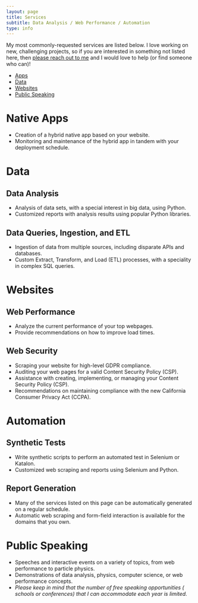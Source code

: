 ```yaml
---
layout: page
title: Services
subtitle: Data Analysis / Web Performance / Automation
type: info
---
```


My most commonly-requested services are listed below. I love working on new, challenging projects, so if you are interested in something not listed here, then <a href="https://www.strangepy.com/workwithme/#contact-me" target="_blank" >please reach out to me</a> and I would love to help (or find someone who can)!

- [Apps](#native-apps)
- [Data](#data)
- [Websites](#websites)
- [Public Speaking](#public-speaking)

# Native Apps
- Creation of a hybrid native app based on your website. 
- Monitoring and maintenance of the hybrid app in tandem with your deployment schedule. 

# Data
## Data Analysis
- Analysis of data sets, with a special interest in big data, using Python. 
- Customized reports with analysis results using popular Python libraries. 

## Data Queries, Ingestion, and ETL
- Ingestion of data from multiple sources, including disparate APIs and databases. 
- Custom Extract, Transform, and Load (ETL) processes, with a speciality in complex SQL queries. 

# Websites 
## Web Performance
- Analyze the current performance of your top webpages. 
- Provide recommendations on how to improve load times. 

## Web Security
- Scraping your website for high-level GDPR compliance. 
- Auditing your web pages for a valid Content Security Policy (CSP). 
- Assistance with creating, implementing, or managing your Content Security Policy (CSP). 
- Recommendations on maintaining compliance with the new California Consumer Privacy Act (CCPA).

# Automation
## Synthetic Tests
- Write synthetic scripts to perform an automated test in Selenium or Katalon. 
- Customized web scraping and reports using Selenium and Python. 

## Report Generation 
- Many of the services listed on this page can be automatically generated on a regular schedule.
- Automatic web scraping and form-field interaction is available for the domains that you own. 

# Public Speaking
- Speeches and interactive events on a variety of topics, from web performance to particle physics. 
- Demonstrations of data analysis, physics, computer science, or web performance concepts. 
- *Please keep in mind that the number of free speaking opportunities ( schools or conferences) that I can accommodate each year is limited.*
